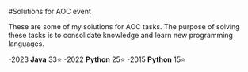 #Solutions for AOC event

These are some of my solutions for AOC tasks. The purpose of solving these tasks is to consolidate knowledge and learn new programming languages.


-2023 **Java**      33⭐
-2022 **Python**    25⭐
-2015 **Python**    15⭐
